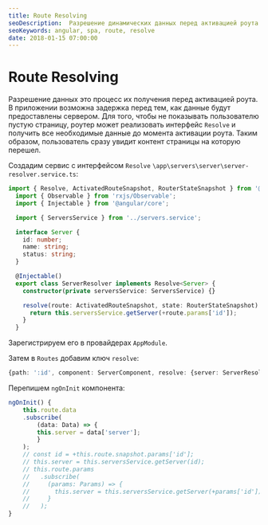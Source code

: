 ```yaml
---
title: Route Resolving
seoDescription:  Разрешение динамических данных перед активацией роута и интерфейс Resolve в Angular5.
seoKeywords: angular, spa, route, resolve
date: 2018-01-15 07:00:00
---
```

# Route Resolving

Разрешение данных это процесс их получения перед активацией роута. В приложении возможна задержка перед тем, как данные будут предоставлены сервером. Для того, чтобы не показывать пользователю пустую страницу, роутер может реализовать интерфейс `Resolve` и получить все необходимые данные до момента активации роута. Таким образом, пользователь сразу увидит контент страницы на которую перешел.

Создадим сервис с интерфейсом `Resolve` `\app\servers\server\server-resolver.service.ts`:

```typescript
import { Resolve, ActivatedRouteSnapshot, RouterStateSnapshot } from '@angular/router';
  import { Observable } from 'rxjs/Observable';
  import { Injectable } from '@angular/core';

  import { ServersService } from '../servers.service';

  interface Server {
    id: number;
    name: string;
    status: string;
  }

  @Injectable()
  export class ServerResolver implements Resolve<Server> {
    constructor(private serversService: ServersService) {}

    resolve(route: ActivatedRouteSnapshot, state: RouterStateSnapshot): Observable<Server> | Promise<Server> | Server {
      return this.serversService.getServer(+route.params['id']);
    }
  }
```

Зарегистрируем его в провайдерах `AppModule`.

Затем в `Routes` добавим ключ `resolve`: 

```typescript
{path: ':id', component: ServerComponent, resolve: {server: ServerResolver}}
```

Перепишем `ngOnInit` компонента:

```typescript
ngOnInit() {
	this.route.data
	.subscribe(
		(data: Data) => {
		this.server = data['server'];
		}
	);
	// const id = +this.route.snapshot.params['id'];
	// this.server = this.serversService.getServer(id);
	// this.route.params
	//   .subscribe(
	//     (params: Params) => {
	//       this.server = this.serversService.getServer(+params['id']);
	//     }
	//   );
}
```